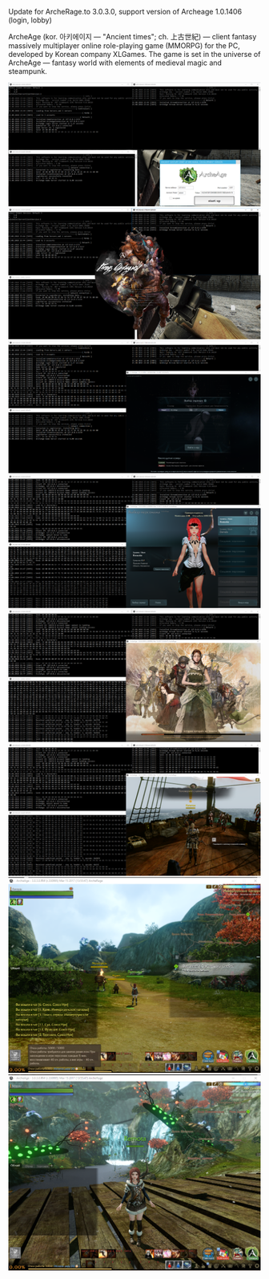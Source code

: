 Update for ArcheRage.to 3.0.3.0, support version of Archeage 1.0.1406 (login, lobby)

ArcheAge (kor. 아키에이지 — "Ancient times"; ch. 上古世紀) — client fantasy massively multiplayer online role-playing game (MMORPG) for the PC, developed by Korean company XLGames. The game is set in the universe of ArcheAge — fantasy world with elements of medieval magic and steampunk.

![avatar](/doc/img/Screenshot_1.png)
![avatar](/doc/img/Screenshot_2.png)
![avatar](/doc/img/Screenshot_3.png)
![avatar](/doc/img/Screenshot_4.png)
![avatar](/doc/img/Screenshot_5.png)
![avatar](/doc/img/Screenshot_6.png)
![avatar](/doc/img/Screenshot_7.png)
![avatar](/doc/img/Screenshot_8.png)
